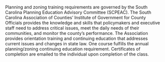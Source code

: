 Planning and zoning training requirements are governed by the South Carolina Planning Education Advisory Committee (SCPEAC).
The South Carolina Association of Counties’ Institute of Government for County Officials provides the knowledge and skills that policymakers and executive staff need to address critical issues, meet the daily needs of their communities, and monitor the county’s performance.
The Association provides orientation training and continuing education that addresses current issues and changes in state law. 
One course fulfills the annual planning/zoning continuing education requirement. Certificates of completion are emailed to the individual upon completion of the class. 
